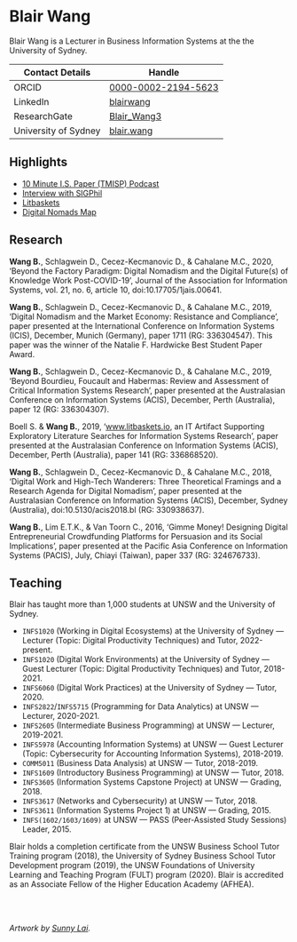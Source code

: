 # Blair Wang

Blair Wang is a Lecturer in Business Information Systems at the the University of Sydney.

| Contact Details      | Handle |
| -------------------- | ------ |
| ORCID                | [0000-0002-2194-5623](https://orcid.org/0000-0002-2194-5623) |
| LinkedIn             | [blairwang](https://www.linkedin.com/in/blairwang) |
| ResearchGate         | [Blair_Wang3](https://www.researchgate.net/profile/Blair_Wang3) |
| University of Sydney | [blair.wang](https://www.sydney.edu.au/business/about/our-people/academic-staff/blair.wang.html) |


## Highlights

- [10 Minute I.S. Paper (TMISP) Podcast](https://tmisp.org/)
- [Interview with SIGPhil](https://anchor.fm/mijalche-santa/episodes/Blair-Wang---SIGPhils-Philosophical-dialogues-e1e2j1e)
- [Litbaskets](https://litbaskets.io/)
- [Digital Nomads Map](https://blair.wang/nomadsmap/)

## Research

**Wang B.**, Schlagwein D., Cecez-Kecmanovic D., & Cahalane M.C., 2020, ‘Beyond the Factory Paradigm: Digital Nomadism and the Digital Future(s) of Knowledge Work Post-COVID-19’, Journal of the Association for Information Systems, vol. 21, no. 6, article 10, doi:10.17705/1jais.00641.

**Wang B.**, Schlagwein D., Cecez-Kecmanovic D., & Cahalane M.C., 2019, ‘Digital Nomadism and the Market Economy: Resistance and Compliance’, paper presented at the International Conference on Information Systems (ICIS), December, Munich (Germany), paper 1711 (RG: 336304547). This paper was the winner of the Natalie F. Hardwicke Best Student Paper Award.

**Wang B.**, Schlagwein D., Cecez-Kecmanovic D., & Cahalane M.C., 2019, ‘Beyond Bourdieu, Foucault and Habermas: Review and Assessment of Critical Information Systems Research’, paper presented at the Australasian Conference on Information Systems (ACIS), December, Perth (Australia), paper 12 (RG: 336304307).

Boell S. & **Wang B.**, 2019, ‘www.litbaskets.io, an IT Artifact Supporting Exploratory Literature Searches for Information Systems Research’, paper presented at the Australasian Conference on Information Systems (ACIS), December, Perth (Australia), paper 141 (RG: 336868520).

**Wang B.**, Schlagwein D., Cecez-Kecmanovic D., & Cahalane M.C., 2018, ‘Digital Work and High-Tech Wanderers: Three Theoretical Framings and a Research Agenda for Digital Nomadism’, paper presented at the Australasian Conference on Information Systems (ACIS), December, Sydney (Australia), doi:10.5130/acis2018.bl (RG: 330938637).

**Wang B.**, Lim E.T.K., & Van Toorn C., 2016, ‘Gimme Money! Designing Digital Entrepreneurial Crowdfunding Platforms for Persuasion and its Social Implications’, paper presented at the Pacific Asia Conference on Information Systems (PACIS), July, Chiayi (Taiwan), paper 337 (RG: 324676733).

## Teaching

Blair has taught more than 1,000 students at UNSW and the University of Sydney.

- `INFS1020` (Working in Digital Ecosystems) at the University of Sydney — Lecturer (Topic: Digital Productivity Techniques) and Tutor, 2022-present.
- `INFS1020` (Digital Work Environments) at the University of Sydney — Guest Lecturer (Topic: Digital Productivity Techniques) and Tutor, 2018-2021.
- `INFS6060` (Digital Work Practices) at the University of Sydney — Tutor, 2020.
- `INFS2822`/`INFS5715` (Programming for Data Analytics) at UNSW — Lecturer, 2020-2021.
- `INFS2605` (Intermediate Business Programming) at UNSW — Lecturer, 2019-2021.
- `INFS5978` (Accounting Information Systems) at UNSW — Guest Lecturer (Topic: Cybersecurity for Accounting Information Systems), 2018-2019.
- `COMM5011` (Business Data Analysis) at UNSW — Tutor, 2018-2019.
- `INFS1609` (Introductory Business Programming) at UNSW — Tutor, 2018.
- `INFS3605` (Information Systems Capstone Project) at UNSW — Grading, 2018.
- `INFS3617` (Networks and Cybersecurity) at UNSW — Tutor, 2018.
- `INFS3611` (Information Systems Project 1) at UNSW — Grading, 2015.
- `INFS(1602/1603/1609)` at UNSW — PASS (Peer-Assisted Study Sessions) Leader, 2015.

Blair holds a completion certificate from the UNSW Business School Tutor Training program (2018), the University of Sydney Business School Tutor Development program (2019), the UNSW Foundations of University Learning and Teaching Program (FULT) program (2020). Blair is accredited as an Associate Fellow of the Higher Education Academy (AFHEA).

&nbsp;  
&nbsp;  

_Artwork by [Sunny Lai](https://uk.linkedin.com/in/sunny-lai-b04958136)._
